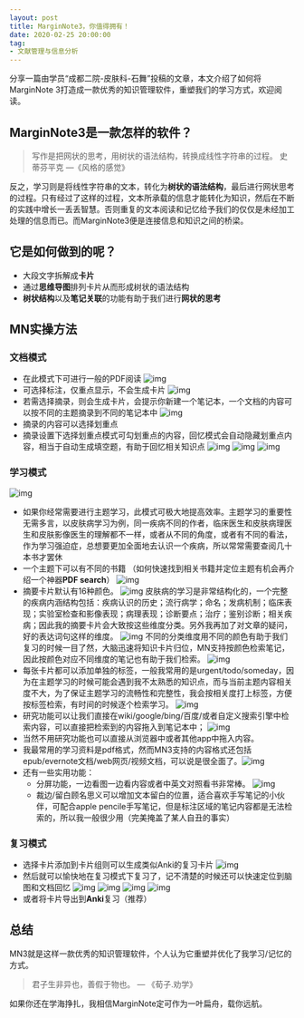 ```yaml
---
layout: post
title: MarginNote3，你值得拥有！
date: 2020-02-25 20:00:00
tag: 
- 文献管理与信息分析
---
```


分享一篇由学员“成都二院-皮肤科-石舞”投稿的文章，本文介绍了如何将MarginNote 3打造成一款优秀的知识管理软件，重塑我们的学习方式，欢迎阅读。

## MarginNote3是一款怎样的软件？

> 写作是把网状的思考，用树状的语法结构，转换成线性字符串的过程。
> 史蒂芬平克 —《风格的感觉》

反之，学习则是将线性字符串的文本，转化为**树状的语法结构**，最后进行网状思考的过程。只有经过了这样的过程，文本所承载的信息才能转化为知识，然后在不断的实践中增长一丢丢智慧。否则重复的文本阅读和记忆给予我们的仅仅是未经加工处理的信息而已。而MarginNote3便是连接信息和知识之间的桥梁。

## 它是如何做到的呢？

- 大段文字拆解成**卡片**
- 通过**思维导图**排列卡片从而形成树状的语法结构
- **树状结构**以及**笔记关联**的功能有助于我们进行**网状的思考**

## MN实操方法

### 文档模式

- 在此模式下可进行一般的PDF阅读
  ![img](https://tva1.sinaimg.cn/large/0082zybply1gc7wh30oe5j318z0u0n0l.jpg)
- 可选择标注，仅重点显示，不会生成卡片
  ![img](https://tva1.sinaimg.cn/large/0082zybpgy1gc6q6pk2lzj31c00u0npd.jpg)
- 若需选择摘录，则会生成卡片，会提示你新建一个笔记本，一个文档的内容可以按不同的主题摘录到不同的笔记本中
  ![img](https://tva1.sinaimg.cn/large/0082zybpgy1gc6q6qgp9uj30ym0u0b29.jpg)
- 摘录的内容可以选择划重点
- 摘录设置下选择划重点模式可勾划重点的内容，回忆模式会自动隐藏划重点内容，相当于自动生成填空题，有助于回忆相关知识点
  ![img](https://tva1.sinaimg.cn/large/0082zybply1gc7wnezo9ej30ym0u0jxp.jpg)
  ![img](https://tva1.sinaimg.cn/large/0082zybply1gc7wnunqk4j30ym0u0te0.jpg)
  ![img](https://tva1.sinaimg.cn/large/0082zybply1gc7wo6bscaj30ym0u0jwe.jpg)

### 学习模式

![img](https://tva1.sinaimg.cn/large/0082zybply1gc7wob4dx6j30ym0u0q5t.jpg)

- 如果你经常需要进行主题学习，此模式可极大地提高效率。主题学习的重要性无需多言，以皮肤病学习为例，同一疾病不同的作者，临床医生和皮肤病理医生和皮肤影像医生的理解都不一样，或者从不同的角度，或者有不同的看法，作为学习强迫症，总想要更加全面地去认识一个疾病，所以常常需要查阅几十本书才罢休
- 一个主题下可以有不同的书籍 （如何快速找到相关书籍并定位主题有机会再介绍一个神器**PDF search**）
  ![img](https://tva1.sinaimg.cn/large/0082zybply1gc7wojpjvxj30ym0u0wjn.jpg)
- 摘要卡片默认有16种颜色。
  ![img](https://tva1.sinaimg.cn/large/0082zybply1gc7wooizrnj30ym0u0wjw.jpg)
  皮肤病的学习是非常结构化的，一个完整的疾病内涵结构包括：疾病认识的历史；流行病学；命名；发病机制；临床表现；实验室检查和影像表现；病理表现；诊断要点；治疗；鉴别诊断；相关疾病；因此我的摘要卡片会大致按这些维度分类。另外我再加了对文章的疑问，好的表达词句这样的维度。
  ![img](https://tva1.sinaimg.cn/large/0082zybply1gc7wp8kbxmj30u00ueadt.jpg)
  不同的分类维度用不同的颜色有助于我们复习的时候一目了然，大脑迅速将知识卡片归位，MN支持按颜色检索笔记，因此按颜色对应不同维度的笔记也有助于我们检索。
  ![img](https://tva1.sinaimg.cn/large/0082zybply1gc7wpebbxij30ym0u0aev.jpg)
- 每张卡片都可以添加单独的标签，一般我常用的是urgent/todo/someday，因为在主题学习的时候可能会遇到我不太熟悉的知识点，而与当前主题内容相关度不大，为了保证主题学习的流畅性和完整性，我会按相关度打上标签，方便按标签检索，有时间的时候逐个检索学习。
  ![img](https://tva1.sinaimg.cn/large/0082zybply1gc7wpjyo5uj30ym0u0tco.jpg)
- 研究功能可以让我们直接在wiki/google/bing/百度/或者自定义搜索引擎中检索内容，可以直接把检索到的内容拖入到笔记本中；
  ![img](https://tva1.sinaimg.cn/large/0082zybply1gc7wppv9l1j30ym0u0tcx.jpg)
- 当然不用研究功能也可以直接从浏览器中或者其他app中拖入内容。
- 我最常用的学习资料是pdf格式，然而MN3支持的内容格式还包括epub/evernote文档/web网页/视频文档，可以说是很全面了。![img](https://tva1.sinaimg.cn/large/0082zybply1gc7wqrculjj31400u00vx.jpg)
- 还有一些实用功能：
  - 分屏功能，一边看图一边看内容或者中英文对照看书非常棒。
    ![img](https://tva1.sinaimg.cn/large/0082zybpgy1gc6qlcmg17j31530u04qq.jpg)
  - 裁边/留白顾名思义可以增加文本留白的位置，适合喜欢手写笔记的小伙伴，可配合apple pencile手写笔记，但是标注区域的笔记内容都是无法检索的，所以我一般很少用（完美掩盖了某人自丑的事实）

### 复习模式

- 选择卡片添加到卡片组则可以生成类似Anki的复习卡片
  ![img](https://tva1.sinaimg.cn/large/0082zybpgy1gc6q7299lpj31c00u0kdx.jpg)
- 然后就可以愉快地在复习模式下复习了，记不清楚的时候还可以快速定位到脑图和文档回忆
  ![img](https://tva1.sinaimg.cn/large/0082zybply1gc7wr3mo1lj31c00u00xs.jpg)
  ![img](https://tva1.sinaimg.cn/large/0082zybpgy1gc7wsry786j31c00u0tdt.jpg)
  ![img](https://tva1.sinaimg.cn/large/0082zybpgy1gc7wt1b4cuj31c00u0wgm.jpg)
  ![img](https://tva1.sinaimg.cn/large/0082zybpgy1gc6q79plo5j31c00u01ky.jpg)
- 或者将卡片导出到**Anki**复习（推荐）

## 总结

MN3就是这样一款优秀的知识管理软件，个人认为它重塑并优化了我学习/记忆的方式。

> 君子生非异也，善假于物也。
> — 《荀子.劝学》

如果你还在学海挣扎，我相信MarginNote定可作为一叶扁舟，载你远航。